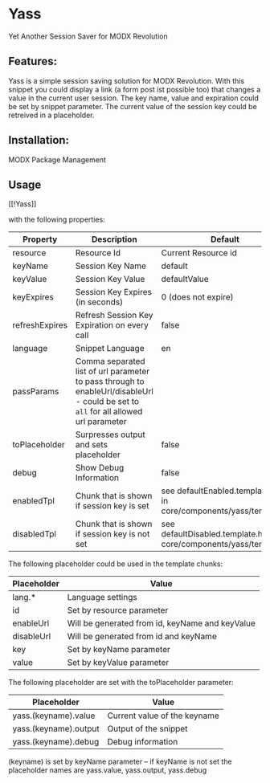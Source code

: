 Yass
================================================================================

Yet Another Session Saver for MODX Revolution

Features:
--------------------------------------------------------------------------------
Yass is a simple session saving solution for MODX Revolution. With this snippet 
you could display a link (a form post ist possible too) that changes a value in 
the current user session. The key name, value and expiration could be set by 
snippet parameter. The current value of the session key could be retreived in a
placeholder.

Installation:
--------------------------------------------------------------------------------
MODX Package Management

Usage
--------------------------------------------------------------------------------

[[!Yass]]

with the following properties:

Property       | Description                                   | Default
-------------- | --------------------------------------------- | -----------------------------------------
resource       | Resource Id                                   | Current Resource id	
keyName        | Session Key Name                              | default
keyValue       | Session Key Value                             | defaultValue
keyExpires     | Session Key Expires (in seconds)              | 0 (does not expire)
refreshExpires | Refresh Session Key Expiration on every call  | false
language       | Snippet Language                              | en
passParams     | Comma separated list of url parameter to pass through to enableUrl/disableUrl - could be set to `all` for all allowed url parameter | 
toPlaceholder  | Surpresses output and sets placeholder        | false
debug          | Show Debug Information                        | false
enabledTpl     | Chunk that is shown if session key is set     | see defaultEnabled.template.html in core/components/yass/templates
disabledTpl    | Chunk that is shown if session key is not set | see defaultDisabled.template.html in core/components/yass/templates

The following placeholder could be used in the template chunks:

Placeholder | Value
----------- | ------------------------------------------------------------------
lang.*      | Language settings
id          | Set by resource parameter
enableUrl   | Will be generated from id, keyName and keyValue
disableUrl  | Will be generated from id and keyName
key         | Set by keyName parameter
value       | Set by keyValue parameter

The following placeholder are set with the toPlaceholder parameter:

Placeholder           | Value
--------------------- | --------------------------------------------------------
yass.(keyname).value  | Current value of the keyname
yass.(keyname).output | Output of the snippet
yass.(keyname).debug  | Debug information

(keyname) is set by keyName parameter – if keyName is not set the placeholder 
names are yass.value, yass.output, yass.debug

